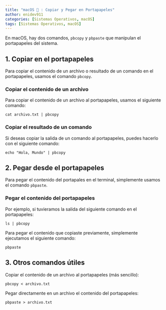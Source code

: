 ```yaml
---
title: "macOS  : Copiar y Pegar en Portapapeles"
author: enidev911
categories: [Sistemas Operativos, macOS]
tags: [Sistemas Operativos, macOS]
---
```


En macOS, hay dos comandos, `pbcopy` y `pbpaste` que manipulan el portapapeles del sistema.


## 1. Copiar en el portapapeles

Para copiar el contenido de un archivo o resultado de un comando en el portapapeles, usamos el comando `pbcopy`.

### Copiar el contenido de un archivo

Para copiar el contenido de un archivo al portapapeles, usamos el siguiente comando:

```terminal
cat archivo.txt | pbcopy
```

### Copiar el resultado de un comando

Si deseas copiar la salida de un comando al portapapeles, puedes hacerlo con el siguiente comando:

```terminal
echo "Hola, Mundo" | pbcopy
```


## 2. Pegar desde el portapapeles

Para pegar el contenido del portapales en el terminal, simplemente usamos el comando `pbpaste`.

### Pegar el contenido del portapapeles

Por ejemplo, si tuvieramos la salida del siguiente comando en el portapapeles:

```terminal
ls | pbcopy
```

Para pegar el contenido que copiaste previamente, simplemente ejecutamos el siguiente comando:

```terminal
pbpaste
```

##  3. Otros comandos útiles

Copiar el contenido de un archivo al portapapeles (más sencillo):

```terminal
pbcopy < archivo.txt
````

Pegar directamente en un archivo el contenido del portapapeles:

```terminal
pbpaste > archivo.txt
```